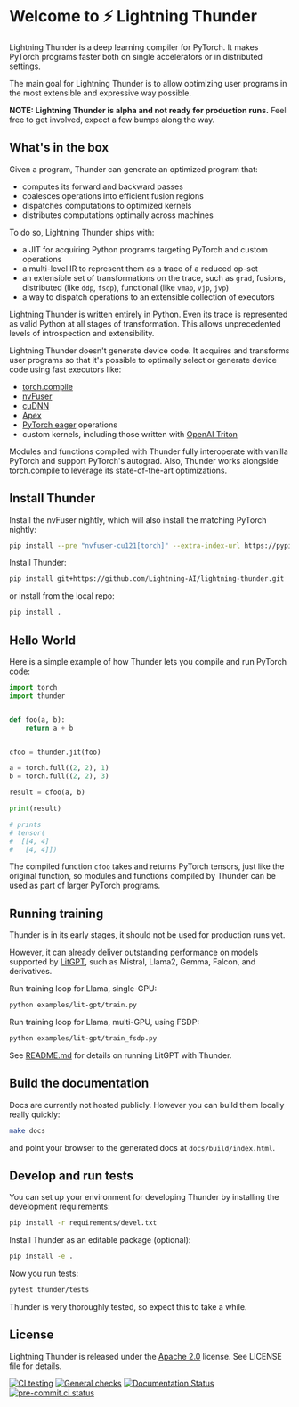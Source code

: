 # Welcome to ⚡ Lightning Thunder

Lightning Thunder is a deep learning compiler for PyTorch. It makes PyTorch programs faster both on single accelerators or in distributed settings.

The main goal for Lightning Thunder is to allow optimizing user programs in the most extensible and expressive way possible.

**NOTE: Lightning Thunder is alpha and not ready for production runs.** Feel free to get involved, expect a few bumps along the way.

## What's in the box

Given a program, Thunder can generate an optimized program that:

- computes its forward and backward passes
- coalesces operations into efficient fusion regions
- dispatches computations to optimized kernels
- distributes computations optimally across machines

To do so, Lightning Thunder ships with:

- a JIT for acquiring Python programs targeting PyTorch and custom operations
- a multi-level IR to represent them as a trace of a reduced op-set
- an extensible set of transformations on the trace, such as `grad`, fusions, distributed (like `ddp`, `fsdp`), functional (like `vmap`, `vjp`, `jvp`)
- a way to dispatch operations to an extensible collection of executors

Lightning Thunder is written entirely in Python. Even its trace is represented as valid Python at all stages of transformation. This allows unprecedented levels of introspection and extensibility.

Lightning Thunder doesn't generate device code. It acquires and transforms user programs so that it's possible to optimally select or generate device code using fast executors like:

- [torch.compile](https://pytorch.org/get-started/pytorch-2.0/)
- [nvFuser](https://github.com/NVIDIA/Fuser)
- [cuDNN](https://developer.nvidia.com/cudnn)
- [Apex](https://github.com/NVIDIA/apex)
- [PyTorch eager](https://github.com/pytorch/pytorch) operations
- custom kernels, including those written with [OpenAI Triton](https://github.com/openai/triton)

Modules and functions compiled with Thunder fully interoperate with vanilla PyTorch and support PyTorch's autograd. Also, Thunder works alongside torch.compile to leverage its state-of-the-art optimizations.

## Install Thunder

Install the nvFuser nightly, which will also install the matching PyTorch nightly:

```bash
pip install --pre "nvfuser-cu121[torch]" --extra-index-url https://pypi.nvidia.com
```

Install Thunder:

```bash
pip install git+https://github.com/Lightning-AI/lightning-thunder.git
```

or install from the local repo:

```bash
pip install .
```

## Hello World

Here is a simple example of how Thunder lets you compile and run PyTorch code:

```python
import torch
import thunder


def foo(a, b):
    return a + b


cfoo = thunder.jit(foo)

a = torch.full((2, 2), 1)
b = torch.full((2, 2), 3)

result = cfoo(a, b)

print(result)

# prints
# tensor(
#  [[4, 4]
#   [4, 4]])
```

The compiled function `cfoo` takes and returns PyTorch tensors, just like the original function, so modules and functions compiled by Thunder can be used as part of larger PyTorch programs.

## Running training

Thunder is in its early stages, it should not be used for production runs yet.

However, it can already deliver outstanding performance on models supported by [LitGPT](https://github.com/Lightning-AI/lit-gpt), such as Mistral, Llama2, Gemma, Falcon, and derivatives.

Run training loop for Llama, single-GPU:

```bash
python examples/lit-gpt/train.py
```

Run training loop for Llama, multi-GPU, using FSDP:

```bash
python examples/lit-gpt/train_fsdp.py
```

See [README.md](examples/lit-gpt/README.md) for details on running LitGPT with Thunder.

## Build the documentation

Docs are currently not hosted publicly. However you can build them locally really quickly:

```bash
make docs
```

and point your browser to the generated docs at `docs/build/index.html`.

## Develop and run tests

You can set up your environment for developing Thunder by installing the development requirements:

```bash
pip install -r requirements/devel.txt
```

Install Thunder as an editable package (optional):

```bash
pip install -e .
```

Now you run tests:

```bash
pytest thunder/tests
```

Thunder is very thoroughly tested, so expect this to take a while.

## License

Lightning Thunder is released under the [Apache 2.0](https://www.apache.org/licenses/LICENSE-2.0) license.
See LICENSE file for details.

[![CI testing](https://github.com/Lightning-AI/lightning-thunder/actions/workflows/ci-testing.yml/badge.svg?event=push)](https://github.com/Lightning-AI/lightning-thunder/actions/workflows/ci-testing.yml)
[![General checks](https://github.com/Lightning-AI/lightning-thunder/actions/workflows/ci-checks.yml/badge.svg?event=push)](https://github.com/Lightning-AI/lightning-thunder/actions/workflows/ci-checks.yml)
[![Documentation Status](https://readthedocs.org/projects/lightning-thunder/badge/?version=latest)](https://lightning-thunder.readthedocs.io/en/latest/?badge=latest)
[![pre-commit.ci status](https://results.pre-commit.ci/badge/github/Lightning-AI/lightning-thunder/main.svg?badge_token=mqheL1-cTn-280Vx4cJUdg)](https://results.pre-commit.ci/latest/github/Lightning-AI/lightning-thunder/main?badge_token=mqheL1-cTn-280Vx4cJUdg)
